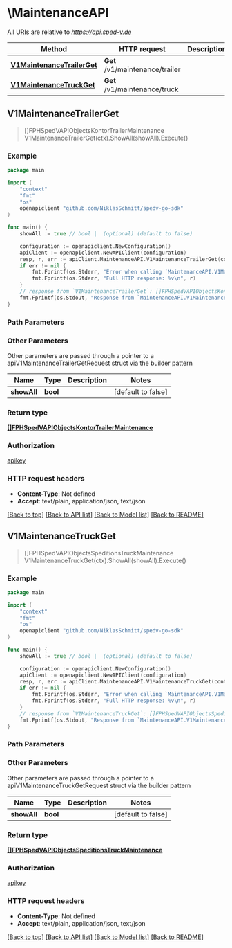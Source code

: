 # \MaintenanceAPI

All URIs are relative to *https://api.sped-v.de*

Method | HTTP request | Description
------------- | ------------- | -------------
[**V1MaintenanceTrailerGet**](MaintenanceAPI.md#V1MaintenanceTrailerGet) | **Get** /v1/maintenance/trailer | 
[**V1MaintenanceTruckGet**](MaintenanceAPI.md#V1MaintenanceTruckGet) | **Get** /v1/maintenance/truck | 



## V1MaintenanceTrailerGet

> []FPHSpedVAPIObjectsKontorTrailerMaintenance V1MaintenanceTrailerGet(ctx).ShowAll(showAll).Execute()



### Example

```go
package main

import (
	"context"
	"fmt"
	"os"
	openapiclient "github.com/NiklasSchmitt/spedv-go-sdk"
)

func main() {
	showAll := true // bool |  (optional) (default to false)

	configuration := openapiclient.NewConfiguration()
	apiClient := openapiclient.NewAPIClient(configuration)
	resp, r, err := apiClient.MaintenanceAPI.V1MaintenanceTrailerGet(context.Background()).ShowAll(showAll).Execute()
	if err != nil {
		fmt.Fprintf(os.Stderr, "Error when calling `MaintenanceAPI.V1MaintenanceTrailerGet``: %v\n", err)
		fmt.Fprintf(os.Stderr, "Full HTTP response: %v\n", r)
	}
	// response from `V1MaintenanceTrailerGet`: []FPHSpedVAPIObjectsKontorTrailerMaintenance
	fmt.Fprintf(os.Stdout, "Response from `MaintenanceAPI.V1MaintenanceTrailerGet`: %v\n", resp)
}
```

### Path Parameters



### Other Parameters

Other parameters are passed through a pointer to a apiV1MaintenanceTrailerGetRequest struct via the builder pattern


Name | Type | Description  | Notes
------------- | ------------- | ------------- | -------------
 **showAll** | **bool** |  | [default to false]

### Return type

[**[]FPHSpedVAPIObjectsKontorTrailerMaintenance**](FPHSpedVAPIObjectsKontorTrailerMaintenance.md)

### Authorization

[apikey](../README.md#apikey)

### HTTP request headers

- **Content-Type**: Not defined
- **Accept**: text/plain, application/json, text/json

[[Back to top]](#) [[Back to API list]](../README.md#documentation-for-api-endpoints)
[[Back to Model list]](../README.md#documentation-for-models)
[[Back to README]](../README.md)


## V1MaintenanceTruckGet

> []FPHSpedVAPIObjectsSpeditionsTruckMaintenance V1MaintenanceTruckGet(ctx).ShowAll(showAll).Execute()



### Example

```go
package main

import (
	"context"
	"fmt"
	"os"
	openapiclient "github.com/NiklasSchmitt/spedv-go-sdk"
)

func main() {
	showAll := true // bool |  (optional) (default to false)

	configuration := openapiclient.NewConfiguration()
	apiClient := openapiclient.NewAPIClient(configuration)
	resp, r, err := apiClient.MaintenanceAPI.V1MaintenanceTruckGet(context.Background()).ShowAll(showAll).Execute()
	if err != nil {
		fmt.Fprintf(os.Stderr, "Error when calling `MaintenanceAPI.V1MaintenanceTruckGet``: %v\n", err)
		fmt.Fprintf(os.Stderr, "Full HTTP response: %v\n", r)
	}
	// response from `V1MaintenanceTruckGet`: []FPHSpedVAPIObjectsSpeditionsTruckMaintenance
	fmt.Fprintf(os.Stdout, "Response from `MaintenanceAPI.V1MaintenanceTruckGet`: %v\n", resp)
}
```

### Path Parameters



### Other Parameters

Other parameters are passed through a pointer to a apiV1MaintenanceTruckGetRequest struct via the builder pattern


Name | Type | Description  | Notes
------------- | ------------- | ------------- | -------------
 **showAll** | **bool** |  | [default to false]

### Return type

[**[]FPHSpedVAPIObjectsSpeditionsTruckMaintenance**](FPHSpedVAPIObjectsSpeditionsTruckMaintenance.md)

### Authorization

[apikey](../README.md#apikey)

### HTTP request headers

- **Content-Type**: Not defined
- **Accept**: text/plain, application/json, text/json

[[Back to top]](#) [[Back to API list]](../README.md#documentation-for-api-endpoints)
[[Back to Model list]](../README.md#documentation-for-models)
[[Back to README]](../README.md)

